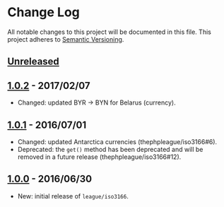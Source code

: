 # Change Log

All notable changes to this project will be documented in this file.
This project adheres to [Semantic Versioning](http://semver.org/).

## [Unreleased]

## [1.0.2] - 2017/02/07

* Changed: updated BYR -> BYN for Belarus (currency).

## [1.0.1] - 2016/07/01

* Changed: updated Antarctica currencies (thephpleague/iso3166#6).
* Deprecated: the `get()` method has been deprecated and will be removed in a future release (thephpleague/iso3166#12).

## [1.0.0] - 2016/06/30

* New: initial release of `league/iso3166`.


[Unreleased]: https://github.com/thephpleague/iso3166/compare/1.0.2...HEAD
[1.0.2]: https://github.com/thephpleague/iso3166/compare/1.0.1...1.0.2
[1.0.1]: https://github.com/thephpleague/iso3166/compare/1.0.0...1.0.1
[1.0.0]: https://github.com/thephpleague/iso3166/compare/64bae4f00dbd5679b9a36c54c37af73d5deb5be1...1.0.0
